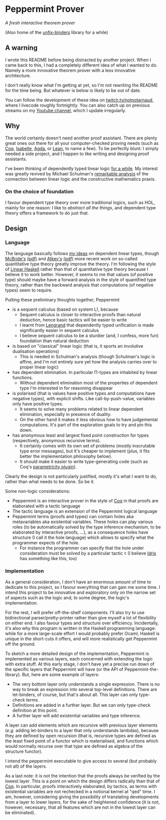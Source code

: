 Peppermint Prover
=================

_A fresh interactive theorem prover_

(Also home of the [unfix-binders](unfix-binders/) library for a while)

## A warning ##

I wrote this README before being distracted by another project. When I
came back to this, I had a completely different idea of what I wanted
to do. Namely a more innovative theorem prover with a less innovative
architecture.

I don't really know what I'm getting at yet, so I'm not rewriting the
README for the time being. But whatever is below is likely to be out
of date.

You can follow the development of these idea on
[twitch.tv/notnotarnaud](https://twitch.tv/notnotarnaud), where I
livecode roughly fortnightly. You can also catch up on previous
streams on my [Youtube
channel](https://www.youtube.com/channel/UC1J0yq5gCrL6hAODvn67nYg),
which I update irregularly.

## Why ##

The world certainly doesn't need another proof assistant. There are
plenty great ones out there for all your computer-checked proving
needs (such as [Coq][coq], [Isabelle][isabelle], [Agda][agda], or
[Lean][lean], to name a few). To be perfectly blunt: I simply needed a
side project, and I happen to like writing and designing proof
assistants.

I've been thinking of dependently typed linear logic [for a
while][dissect-l]. My interest was greatly revived by Michael
Schulman's [remarkable analysis][ll-constructive-maths] of the
connection between linear logic and the constructive mathematics praxis.

### On the choice of foundation ###

I favour dependent type theory over more traditional logics, such as
HOL, mainly for one reason: I like to _abstract all the things_, and
dependent type theory offers a framework to do just that.

## Design ##

### Language ###

The language basically follows [my ideas][dissect-l] on dependent
linear types, though [McBride's][mcbride-rig] [(pdf)][mcbride-rig-pdf]
and [Atkey's][atkey-qtt] [(pdf)][atkey-qtt-pdf]
more recent work on so-called quantitative type theory greatly improve
the theory. I'm following the style of [Linear
Haskell][linear-haskell] rather than that of quantitative type theory
because I believe it to work better. However, it seems to me that
values (of positive type) should maybe have a forward analysis in the
style of quantified type theory, rather than the backward analysis
that computations (of negative types) seem to require.

Putting these preliminary thoughts together, Peppermint

- is a sequent calculus (based on system L), because
    - Sequent calculus is closer to interactive proofs than natural
      deduction, hence basic tactics will be easier to write
    - I learnt from [Lengrand][lengrand-thesis] that dependently typed
      unification is made significantly easier in sequent calculus
    - I believe sequent calculus to be a sturdier (and, I confess,
      more fun) foundation than natural deduction
- is based on "classical" linear logic (that is, it sports an involutive
  dualisation operations)
    - This is needed in Schulman's analysis (though Schulman's logic is
      affine, and I'm not entirely sure yet how the analysis carries
      over to proper linear logic)
- has dependent elimination. In particular Π-types are inhabited by
  linear functions.
    - Without dependent elimination most of the properties of dependent
      type I'm interested in for reasoning disappear
- is polarised (that is values have positive types and computations
  have negative types), with explicit shifts. Like call-by-push-value,
  variables only have positive types.
    - It seems to solve many problems related to linear dependent
      elimination, especially in presence of duality.
    - On the other hand it makes it less obvious how to have
      judgemental computations. It's part of the exploration goals
      to try and pin this down.
- has anonymous least and largest fixed point construction for types
  (respectively, anonymous recursive terms).
    - It certainly comes with its own set of problems (mostly
      inscrutable type error messages), but it's cheaper to implement
      (plus, it fits better the implementation philosophy below).
    - It should make it easier to write type-generating code (such as
      Coq's [parametricity plugin][coq-parametricity]).

Clearly the design is not particularly justified, mostly it's what I
want to do, rather than what needs to be done. So be it.

Some non-logic considerations:

- Peppermint is an interactive prover in the style of [Coq][coq] in
  that proofs are elaborated with a tactic language
- The tactic language is an extension of the Peppermint logical
  language
- Peppermint terms (proofs and types) can contain holes aka
  metavariables aka existential variables. These holes can play
  various roles (to be automatically solved by the type inference
  mechanism, to be elaborated by interactive proofs, …), as a
  consequence holes have structure (I call it the hole language) which
  allows to specify what the programmer expects of the hole.
    - For instance the programmer can specify that the hole under
      consideration must be solved by a particular tactic `t` (I
      believe [Idris][idris] has something like this, too)

### Implementation ###

As a general consideration, I don't have an enormous amount of time to
dedicate to this project, so I favour everything that can gain me some
time. I intend this project to be innovative and exploratory only on
the narrow set of aspects such as the logic and, to some degree, the
logic's implementation.

For the rest, I will prefer off-the-shelf components. I'll also try to
use bidirectional parser/pretty-printer rather than give myself a lot
of flexibility on either end. I also favour types and structure over
efficiency. Incidentally, it's also why this program is written in the
Haskell programming language: while for a more large-scale effort I
would probably prefer Ocaml, Haskell is unique in the short-cuts it
offers, and will more realistically get Peppermint off the ground.

To sketch a more detailed design of the implementation, Peppermint is
implemented as various layers, each concerned with extending the logic
with extra stuff. At this early stage, I don't have yet a precise run
down of the specific layers that Peppermint will have (or the API of
Peppermint-the-library). But, here are some example of layers:

- The very bottom layer only understands a single expression. There is
  no way to break an expression into several top-level
  definitions. There are let-binders, of course, but that's about
  all. This layer can only type-check terms.
- Definitions are added in a further layer. But we can only type-check
  definition at this point.
- A further layer will add existential variables and type inference.

A layer can add elements which are recursive with previous layer
elements (_e.g._ adding let-binders to a layer that only understands
lambdas), because they are defined by open recursion (that is,
recursive types are defined as the least fixed point of a functor
which is materialised, and functions which would normally recurse over
that type are defined as algebra of the structure functor).

I intend the peppermint executable to give access to several (but
probably not all) of the layers.

As a last note: it is not the intention that the proofs always be
verified by the lowest layer. This is a point on which the design
differs radically than that of [Coq][coq]. In particular, proofs
interactively elaborated, by tactics, as terms with existential
variables are not rechecked in a notional kernel at "qed" time. I am,
however, considering giving the possibility of translating
developments from a layer to lower layers, for the sake of heightened
confidence (it is not, however, necessary, that all features which are
not in the lowest layer can be eliminated).

[coq]: https://coq.inria.fr/
[isabelle]: https://isabelle.in.tum.de/
[agda]: https://wiki.portal.chalmers.se/agda/pmwiki.php
[lean]: https://leanprover.github.io/
[dissect-l]: http://assert-false.science/arnaud/papers/A%20dissection%20of%20L.pdf
[ll-constructive-maths]: https://arxiv.org/abs/1805.07518
[mcbride-rig]: https://link.springer.com/chapter/10.1007/978-3-319-30936-1_12
[mcbride-rig-pdf]: https://personal.cis.strath.ac.uk/conor.mcbride/pub/Rig.pdf
[atkey-qtt]: https://dl.acm.org/doi/10.1145/3209108.3209189
[atkey-qtt-pdf]: https://bentnib.org/quantitative-type-theory.html
[linear-haskell]: https://arxiv.org/abs/1710.09756
[lengrand-thesis]: http://www.csl.sri.com/users/sgl/Work/Reports/MyThesis.pdf
[coq-parametricity]: https://github.com/coq-community/paramcoq
[idris]: https://www.idris-lang.org/
